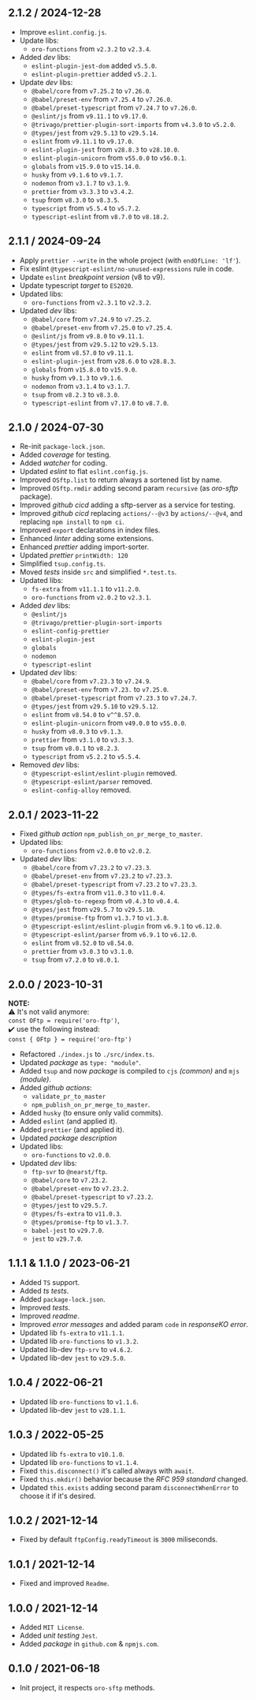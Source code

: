 ## 2.1.2 / 2024-12-28
- Improve `eslint.config.js`.
- Update libs:
  - `oro-functions` from `v2.3.2` to `v2.3.4`.
- Added _dev_ libs:
  - `eslint-plugin-jest-dom` added `v5.5.0`.
  - `eslint-plugin-prettier` added `v5.2.1`.
- Update _dev_ libs:
  - `@babel/core` from `v7.25.2` to `v7.26.0`.
  - `@babel/preset-env` from `v7.25.4` to `v7.26.0`.
  - `@babel/preset-typescript` from `v7.24.7` to `v7.26.0`.
  - `@eslint/js` from `v9.11.1` to `v9.17.0`.
  - `@trivago/prettier-plugin-sort-imports` from `v4.3.0` to `v5.2.0`.
  - `@types/jest` from `v29.5.13` to `v29.5.14`.
  - `eslint` from `v9.11.1` to `v9.17.0`.
  - `eslint-plugin-jest` from `v28.8.3` to `v28.10.0`.
  - `eslint-plugin-unicorn` from `v55.0.0` to `v56.0.1`.
  - `globals` from `v15.9.0` to `v15.14.0`.
  - `husky` from `v9.1.6` to `v9.1.7`.
  - `nodemon` from `v3.1.7` to `v3.1.9`.
  - `prettier` from `v3.3.3` to `v3.4.2`.
  - `tsup` from `v8.3.0` to `v8.3.5`.
  - `typescript` from `v5.5.4` to `v5.7.2`.
  - `typescript-eslint` from `v8.7.0` to `v8.18.2`.

## 2.1.1 / 2024-09-24

- Apply `prettier --write` in the whole project (with `endOfLine: 'lf'`).
- Fix eslint `@typescript-eslint/no-unused-expressions` rule in code.
- Update `eslint` _breakpoint version_ (v8 to v9).
- Update typescript _target_ to `ES2020`.
- Updated libs:
  - `oro-functions` from `v2.3.1` to `v2.3.2`.
- Updated _dev_ libs:
  - `@babel/core` from `v7.24.9` to `v7.25.2`.
  - `@babel/preset-env` from `v7.25.0` to `v7.25.4`.
  - `@eslint/js` from `v9.8.0` to `v9.11.1`.
  - `@types/jest` from `v29.5.12` to `v29.5.13`.
  - `eslint` from `v8.57.0` to `v9.11.1`.
  - `eslint-plugin-jest` from `v28.6.0` to `v28.8.3`.
  - `globals` from `v15.8.0` to `v15.9.0`.
  - `husky` from `v9.1.3` to `v9.1.6`.
  - `nodemon` from `v3.1.4` to `v3.1.7`.
  - `tsup` from `v8.2.3` to `v8.3.0`.
  - `typescript-eslint` from `v7.17.0` to `v8.7.0`.

## 2.1.0 / 2024-07-30

- Re-init `package-lock.json`.
- Added _coverage_ for testing.
- Added _watcher_ for coding.
- Updated _eslint_ to flat `eslint.config.js`.
- Improved `OSftp.list` to return always a sortened list by name.
- Improved `OSftp.rmdir` adding second param `recursive` (as _oro-sftp_ package).
- Improved _github cicd_ adding a sftp-server as a service for testing.
- Improved _github cicd_ replacing `actions/--@v3` by `actions/--@v4`, and replacing `npm install` to `npm ci`.
- Improved `export` declarations in index files.
- Enhanced _linter_ adding some extensions.
- Enhanced _prettier_ adding import-sorter.
- Updated _prettier_ `printWidth: 120`
- Simplified `tsup.config.ts`.
- Moved _tests_ inside `src` and simplified `*.test.ts`.
- Updated libs:
  - `fs-extra` from `v11.1.1` to `v11.2.0`.
  - `oro-functions` from `v2.0.2` to `v2.3.1`.
- Added _dev_ libs:
  - `@eslint/js`
  - `@trivago/prettier-plugin-sort-imports`
  - `eslint-config-prettier`
  - `eslint-plugin-jest`
  - `globals`
  - `nodemon`
  - `typescript-eslint`
- Updated _dev_ libs:
  - `@babel/core` from `v7.23.3` to `v7.24.9`.
  - `@babel/preset-env` from `v7.23.` to `v7.25.0`.
  - `@babel/preset-typescript` from `v7.23.3` to `v7.24.7`.
  - `@types/jest` from `v29.5.10` to `v29.5.12`.
  - `eslint` from `v8.54.0` to `v^^8.57.0`.
  - `eslint-plugin-unicorn` from `v49.0.0` to `v55.0.0`.
  - `husky` from `v8.0.3` to `v9.1.3`.
  - `prettier` from `v3.1.0` to `v3.3.3`.
  - `tsup` from `v8.0.1` to `v8.2.3`.
  - `typescript` from `v5.2.2` to `v5.5.4`.
- Removed _dev_ libs:
  - `@typescript-eslint/eslint-plugin` removed.
  - `@typescript-eslint/parser` removed.
  - `eslint-config-alloy` removed.

## 2.0.1 / 2023-11-22

- Fixed _github action_ `npm_publish_on_pr_merge_to_master`.
- Updated libs:
  - `oro-functions` from `v2.0.0` to `v2.0.2`.
- Updated _dev_ libs:
  - `@babel/core` from `v7.23.2` to `v7.23.3`.
  - `@babel/preset-env` from `v7.23.2` to `v7.23.3`.
  - `@babel/preset-typescript` from `v7.23.2` to `v7.23.3`.
  - `@types/fs-extra` from `v11.0.3` to `v11.0.4`.
  - `@types/glob-to-regexp` from `v0.4.3` to `v0.4.4`.
  - `@types/jest` from `v29.5.7` to `v29.5.10`.
  - `@types/promise-ftp` from `v1.3.7` to `v1.3.8`.
  - `@typescript-eslint/eslint-plugin` from `v6.9.1` to `v6.12.0`.
  - `@typescript-eslint/parser` from `v6.9.1` to `v6.12.0`.
  - `eslint` from `v8.52.0` to `v8.54.0`.
  - `prettier` from `v3.0.3` to `v3.1.0`.
  - `tsup` from `v7.2.0` to `v8.0.1`.

## 2.0.0 / 2023-10-31

**NOTE:**<br>
⚠️ It's not valid anymore:<br>`const OFtp = require('oro-ftp')`,<br>
✔️ use the following instead:<br>`const { OFtp } = require('oro-ftp')`

- Refactored `./index.js` to `./src/index.ts`.
- Updated _package_ as `type: "module"`.
- Added `tsup` and now _package_ is compiled to `cjs` _(common)_ and `mjs` _(module)_.
- Added _github actions_:
  - `validate_pr_to_master`
  - `npm_publish_on_pr_merge_to_master`.
- Added `husky` (to ensure only valid commits).
- Added `eslint` (and applied it).
- Added `prettier` (and applied it).
- Updated _package description_
- Updated libs:
  - `oro-functions` to `v2.0.0`.
- Updated _dev_ libs:
  - `ftp-svr` to `@nearst/ftp`.
  - `@babel/core` to `v7.23.2`.
  - `@babel/preset-env` to `v7.23.2`.
  - `@babel/preset-typescript` to `v7.23.2`.
  - `@types/jest` to `v29.5.7`.
  - `@types/fs-extra` to `v11.0.3`.
  - `@types/promise-ftp` to `v1.3.7`.
  - `babel-jest` to `v29.7.0`.
  - `jest` to `v29.7.0`.

## 1.1.1 & 1.1.0 / 2023-06-21

- Added `TS` support.
- Added _ts tests_.
- Added `package-lock.json`.
- Improved _tests_.
- Improved _readme_.
- Improved _error messages_ and added param `code` in _responseKO error_.
- Updated lib `fs-extra` to `v11.1.1`.
- Updated lib `oro-functions` to `v1.3.2`.
- Updated lib-dev `ftp-srv` to `v4.6.2`.
- Updated lib-dev `jest` to `v29.5.0`.

## 1.0.4 / 2022-06-21

- Updated lib `oro-functions` to `v1.1.6`.
- Updated lib-dev `jest` to `v28.1.1`.

## 1.0.3 / 2022-05-25

- Updated lib `fs-extra` to `v10.1.0`.
- Updated lib `oro-functions` to `v1.1.4`.
- Fixed `this.disconnect()` it's called always with `await`.
- Fixed `this.mkdir()` behavior because the _RFC 959 standard_ changed.
- Updated `this.exists` adding second param `disconnectWhenError` to choose it if it's desired.

## 1.0.2 / 2021-12-14

- Fixed by default `ftpConfig.readyTimeout` is `3000` miliseconds.

## 1.0.1 / 2021-12-14

- Fixed and improved `Readme`.

## 1.0.0 / 2021-12-14

- Added `MIT License`.
- Added _unit testing_ `Jest`.
- Added _package_ in `github.com` & `npmjs.com`.

## 0.1.0 / 2021-06-18

- Init project, it respects `oro-sftp` methods.
